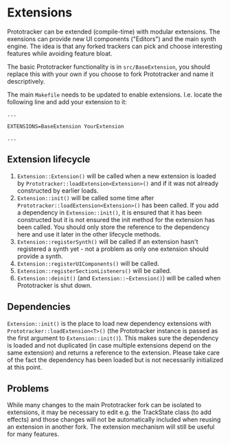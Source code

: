 # Extensions

Prototracker can be extended (compile-time) with modular extensions. The exensions can provide new UI components ("Editors") and the main synth engine. The idea is that any forked trackers can pick and choose interesting features while avoiding feature bloat.

The basic Prototracker functionality is in `src/BaseExtension`, you should replace this with your own if you choose to fork Prototracker and name it descriptively.

The main `Makefile` needs to be updated to enable extensions. I.e. locate the following line and add your extension to it:

    ...

    EXTENSIONS=BaseExtension YourExtension

    ...

## Extension lifecycle

  1. `Extension::Extension()` will be called when a new extension is loaded by `Prototracker::loadExtension<Extension>()` and if it was not already constructed by earlier loads.
  2. `Extension::init()` will be called some time after `Prototracker::loadExtension<Extension>()` has been called. If you add a dependency in `Extension::init()`, it is ensured that it has been constructed but it is not ensured the init method for the extension has been called. You should only store the reference to the dependency here and use it later in the other lifecycle methods.
  3. `Extension::registerSynth()` will be called if an extension hasn't registered a synth yet - not a problem as only one extension should provide a synth.
  4. `Extension::registerUIComponents()` will be called.
  5. `Extension::registerSectionListeners()` will be called.
  6. `Extension::deinit()` (and `Extension::~Extension()`) will be called when Prototracker is shut down.

## Dependencies

`Extension::init()` is the place to load new dependency extensions with `Prototracker::loadExtension<T>()` (the Prototracker instance is passed as the first argument to `Extension::init()`). This makes sure the dependency is loaded and not duplicated (in case multiple extensions depend on the same extension) and returns a reference to the extension. Please take care of the fact the dependency has been loaded but is not necessarily initialized at this point.

## Problems

While many changes to the main Prototracker fork can be isolated to extensions, it may be necessary to edit e.g. the TrackState class (to add effects) and those changes will not be automatically included when reusing an extension in another fork. The extension mechanism will still be useful for many features.
